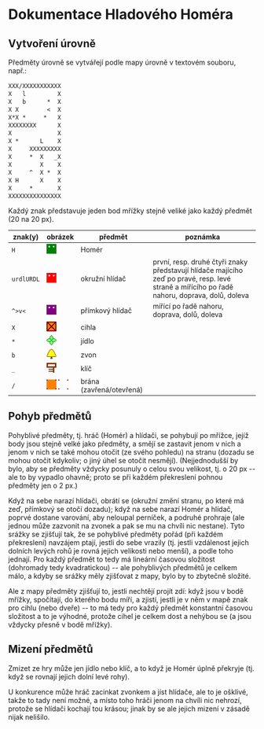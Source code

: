 Dokumentace Hladového Homéra
============================

Vytvoření úrovně
----------------

Předměty úrovně se vytvářejí podle mapy úrovně v textovém souboru, např.:

```
XXX/XXXXXXXXXXX
X   l         X
X   b      *  X
X X        <  X
X*X *     *   X
XXXXXXXX      X
X             X
X *      L    X
X     XXXXXXXXX
X     *  X   _X
X        X    X
X     ^  X *  X
X H      X    X
X     *       X
XXXXXXXXXXXXXXX
```

Každý znak představuje jeden bod mřížky stejně veliké jako každý předmět (20 na 20 px).

| znak(y) | obrázek | předmět | poznámka |
| --- | --- | --- | --- |
| `H` | ![](hungry_homer/resources_dir/homer_up.png) | Homér | |
| `urdlURDL` | ![](hungry_homer/resources_dir/circular_watcher_up.png) | okružní hlídač | první, resp. druhé čtyři znaky představují hlídače majícího zeď po pravé, resp. levé straně a mířícího po řadě nahoru, doprava, dolů, doleva |
| `^>v<` | ![](hungry_homer/resources_dir/linear_watcher_up.png) | přímkový hlídač | mířící po řadě nahoru, doprava, dolů, doleva |
| `X` | ![](hungry_homer/resources_dir/brick.png) | cihla | |
| `*` | ![](hungry_homer/resources_dir/food.png) | jídlo | |
| `b` | ![](hungry_homer/resources_dir/bell_silent.png) | zvon | |
| `_` | ![](hungry_homer/resources_dir/key.png) | klíč | |
| `/` | ![](hungry_homer/resources_dir/gate_closed.png) ![](hungry_homer/resources_dir/gate_opened.png) | brána (zavřená/otevřená) | |


Pohyb předmětů
--------------

Pohyblivé předměty, tj. hráč (Homér) a hlídači, se pohybují po mřížce,
jejíž body jsou stejně velké jako předměty,
a smějí se zastavit jenom v nich a jenom v nich se také mohou otočit (ze svého pohledu) na stranu
(dozadu se mohou otočit kdykoliv; o jiný úhel se otočit nesmějí).
(Nejjednodušší by bylo, aby se předměty vždycky posunuly o celou svou velikost, tj. o 20 px --
ale to by vypadlo ohavně; proto se při každém překreslení pohnou předměty jen o 2 px.)

Když na sebe narazí hlídači, obrátí se (okružní změní stranu, po které má zeď, přímkový se otočí dozadu);
když na sebe narazí Homér a hlídač, poprvé dostane varování, aby neloupal perníček, a podruhé prohraje
(ale jednou může zazvonit na zvonek a pak se mu na chvíli nic nestane).
Tyto srážky se zjišťují tak, že se pohyblivé předměty pořád (při každém překreslení) navzájem ptají,
jestli do sebe vrazily (tj. jestli vzdálenost jejich dolních levých rohů je rovná jejich velikosti nebo menší),
a podle toho jednají.
Pro každý předmět to tedy má lineární časovou složitost (dohromady tedy kvadratickou) --
ale pohyblivých předmětů je celkem málo, a kdyby se srážky měly zjišťovat z mapy, bylo by to zbytečně složité.

Ale z mapy předměty zjišťují to, jestli nechtějí projít zdí:
když jsou v bodě mřížky, spočítají, do kterého bodu míří,
a zjistí, jestli je v něm v mapě znak pro cihlu (nebo dveře)
-- to má tedy pro každý předmět konstantní časovou složitost a to je výhodné,
protože cihel je celkem dost a nehýbou se (a jsou vždycky přesně v bodě mřížky).


Mizení předmětů
---------------

Zmizet ze hry může jen jídlo nebo klíč, a to když je Homér úplně překryje
(tj. když se rovnají jejich dolní levé rohy).

U konkurence může hráč zacinkat zvonkem a jíst hlídače, ale to je ošklivé,
takže to tady není možné, a místo toho hráči jenom na chvíli nic nehrozí,
protože se hlídači kochají tou krásou;
jinak by se ale jejich mizení v zásadě nijak nelišilo.

